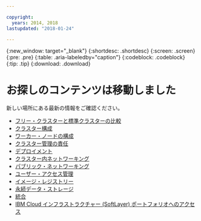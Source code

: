```yaml
---

copyright:
  years: 2014, 2018
lastupdated: "2018-01-24"

---
```


{:new_window: target="_blank"}
{:shortdesc: .shortdesc}
{:screen: .screen}
{:pre: .pre}
{:table: .aria-labeledby="caption"}
{:codeblock: .codeblock}
{:tip: .tip}
{:download: .download}

# お探しのコンテンツは移動しました

新しい場所にある最新の情報をご確認ください。
 - [フリー・クラスターと標準クラスターの比較](cs_why.html#cluster_types)
 - [クラスター構成](cs_clusters.html#planning_clusters)
 - [ワーカー・ノードの構成](cs_clusters.html#planning_worker_nodes)
 - [クラスター管理の責任](cs_why.html#responsibilities)
 - [デプロイメント](cs_app.html#highly_available_apps)
 - [クラスター内ネットワーキング](cs_secure.html#in_cluster_network)
 - [パブリック・ネットワーキング](cs_network_planning.html#planning)
 - [ユーザー・アクセス管理](cs_users.html#users)
 - [イメージ・レジストリー](cs_images.html#planning)
 - [永続データ・ストレージ](cs_storage.html#planning)
 - [統合](cs_integrations.html#integrations)
 - [IBM Cloud インフラストラクチャー (SoftLayer) ポートフォリオへのアクセス](cs_infrastructure.html#unify_accounts)
